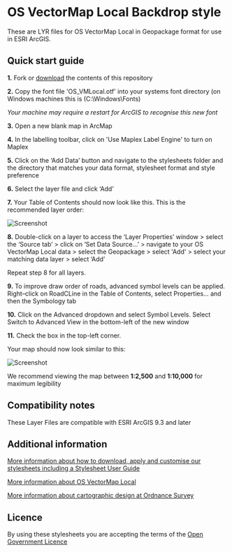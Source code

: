 # OS VectorMap Local Backdrop style

These are LYR files for OS VectorMap Local in Geopackage format for use in ESRI ArcGIS.

## Quick start guide

**1.**  Fork or [download](https://github.com/OrdnanceSurvey/OS-VectorMap-Local-stylesheets/archive/master.zip) the contents of this repository

**2.**  Copy the font file 'OS_VMLocal.otf' into your systems font directory (on Windows machines this is (C:\Windows\Fonts)

*Your machine may require a restart for ArcGIS to recognise this new font*

**3.**  Open a new blank map in ArcMap

**4.**  In the labelling toolbar, click on 'Use Maplex Label Engine' to turn on Maplex

**5.**  Click on the ‘Add Data’ button and navigate to the stylesheets folder and the directory that matches your data format, stylesheet format and style preference

**6.**  Select the layer file and click ‘Add’

**7.**  Your Table of Contents should now look like this. This is the recommended layer order: 

  ![Screenshot](https://github.com/OrdnanceSurvey/OS-VectorMap-Local-stylesheets/raw/master/ESRI%20Shapefile%20stylesheets/ESRI%20stylesheets%20(LYR)/Backdrop%20style/images/VML_layer_order.png "Recommended layer order for OS VectorMap Local")

**8.**  Double-click on a layer to access the ‘Layer Properties’ window > select the ‘Source tab’ > click on ‘Set Data Source…’ > navigate to your OS VectorMap Local data > select the Geopackage > select 'Add' > select your matching data layer > select ‘Add’

Repeat step 8 for all layers.

**9.**  To improve draw order of roads, advanced symbol levels can be applied. Right–click on RoadCLine in the Table of Contents, select Properties… and then the Symbology tab

**10.**  Click on the Advanced dropdown and select Symbol Levels. Select Switch to Advanced View in the bottom-left of the new window

**11.**  Check the box in the top-left corner.

Your map should now look similar to this: 

  ![Screenshot](https://github.com/OrdnanceSurvey/OS-VectorMap-Local-stylesheets/raw/master/ESRI%20Shapefile%20stylesheets/ESRI%20stylesheets%20(LYR)/Backdrop%20style/images/VML_BD_screenshot.png "Screenshot of OS VectorMap Local at 1:5,000 scale")

We recommend viewing the map between **1:2,500** and **1:10,000** for maximum legibility

## Compatibility notes

These Layer Files are compatible with ESRI ArcGIS 9.3 and later

## Additional information

[More information about how to download, apply and customise our stylesheets including a Stylesheet User Guide](http://www.ordnancesurvey.co.uk/resources/carto-design/cartographic-stylesheets.html)

[More information about OS VectorMap Local](http://www.ordnancesurvey.co.uk/business-and-government/products/vectormap-local.html)

[More information about cartographic design at Ordnance Survey](https://www.ordnancesurvey.co.uk/resources/carto-design/)

## Licence

By using these stylesheets you are accepting the terms of the [Open Government Licence](http://www.nationalarchives.gov.uk/doc/open-government-licence/)

